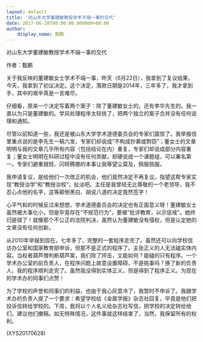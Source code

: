 ```yaml
---
layout: default
title: '对山东大学董建敏教授学术不端一事的交代'
date: 2017-06-28T00:00:00.000000+08:00
author:
    display_name: 甄鹏
---
```


对山东大学董建敏教授学术不端一事的交代

作者：甄鹏

关于我反映的董建敏女士学术不端一事，昨天（6月22日），我拿到了复议结果，今天，我拿到了初议决定。这个决定，落款日期是2014年，三年多了，我才拿到手，其中的艰辛真是一言难尽。

仔细看，原来一个决定写着两个案子：除了董建敏女士的，还有李华先生的。我一直以为只是董建敏的。学风处理程序太轻佻了，把两个独立的案子合并没有任何说理和通知。

尽管以前知道一些，我还是被山东大学学术道德委员会的专家们震惊了。我举报信里重点说的是李先生一稿六发，专家们却说成“不构成抄袭或剽窃”；董女士的文章明明与我的文章几乎所有内容（包括结论在内）重复，专家们却说成部分内容重复；董女士明明在科研过程中没有任何贡献，却硬说成一个课题组，可以署名第一。专家们避重就轻、闪转腾挪的本事让我等望尘莫及，佩服佩服。

我申请复议，是给他们一次改正的机会，他们竟然决定不再复议。指望这帮专家实现“教授治学”和“教授治校”，扯淡吧。主任是我曾经无比尊敬的一个老领导，我不忍心点他的名字，这等颠倒黑白、胡说八道的决定竟然签字！

心平气和的时候反过来想想，学术道德委员会的决定也有正面意义呀！董建敏女士虽然被大事化小，但是毕竟存在“不规范行为”，要被“批评教育，以示惩戒”。她终归是错了！就像那个不公正的法院判决，虽然认为董建敏没有侵权，但是认定她的文章没有任何创新。

从2010年举报到现在，七年多了，完整的一套程序走完了。虽然还可以向学校信访办公室和国家教育部申诉，但那不是正式的程序了。主张正义的人无法磕实体内容。当权者葫芦僧判断葫芦案，我们除了抨击，又能如何？能磕的只有程序。一个学术办公室的前负责人，在程序问题上故意设置障碍，不是挑事吗？换了新的负责人，我的程序顺利走完了。虽然我没得到实体正义，但是得到了程序正义。为现在的学术办的同事们点赞！

为了学校的声誉和同事们的利益，也由于我心灰意冷了，我暂时不申诉了。我跟学术办的负责人提了一个要求：希望学校给《金属学报》杂志社回复，毕竟是他们把投诉信转给学校的。下周，我将以个人名义给杂志社写信，把学校的决定转给他们，建议他们撤稿。如无特殊情况，这件事就这样结束了，当然，我保留所有的权利。

(XYS20170628)

